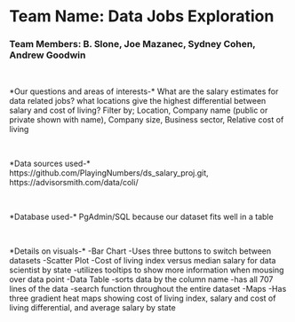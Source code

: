 <h1>Team Name: Data Jobs Exploration</h1> 
<h3>Team Members: B. Slone, Joe Mazanec, Sydney Cohen, Andrew Goodwin</h3> 
<br>
<p>*Our questions and areas of interests-* 
What are the salary estimates for data related jobs?
what locations give the highest differential between salary and cost of living?
Filter by;
Location,
Company name (public or private shown with name),
Company size,
Business sector,
Relative cost of living</p> 
<br>
<p>*Data sources used-*
https://github.com/PlayingNumbers/ds_salary_proj.git,
https://advisorsmith.com/data/coli/</p>
<br>
<p>*Database used-*
PgAdmin/SQL because our dataset fits well in a table</p>
<br>
<p>*Details on visuals-*
-Bar Chart
    -Uses three buttons to switch between datasets
-Scatter Plot
    -Cost of living index versus median salary for data scientist by state
    -utilizes tooltips to show more information when mousing over data point
-Data Table
    -sorts data by the column name
    -has all 707 lines of the data
    -search function throughout the entire dataset
-Maps
    -Has three gradient heat maps showing cost of living index, salary and cost of living differential, and average salary by state</p>


